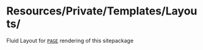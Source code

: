 # Resources/Private/Templates/Layouts/

Fluid Layout for [`PAGE`](../../../../Configuration/Sets/Sitepackage/Setup/page.typoscript) rendering of this sitepackage

